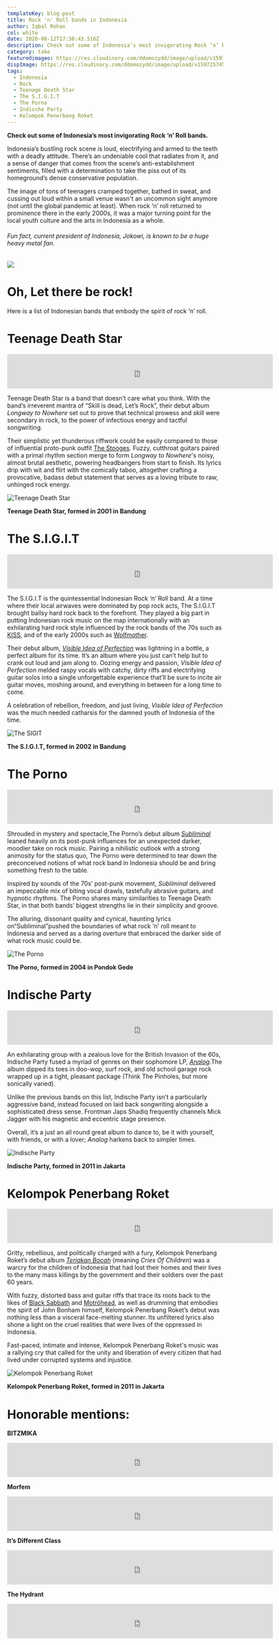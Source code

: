 ```yaml
---
templateKey: blog-post
title: Rock 'n' Roll bands in Indonesia
author: Iqbal Rohan
col: white
date: 2020-08-12T17:50:43.516Z
description: Check out some of Indonesia’s most invigorating Rock ‘n’ Roll bands.
category: take
featuredimageo: https://res.cloudinary.com/ddomozydd/image/upload/v1597257847/bannernew_oqfzuc.jpg
dispImage: https://res.cloudinary.com/ddomozydd/image/upload/v1597257459/Roket_hyt8zo.jpg
tags:
  - Indonesia
  - Rock
  - Teenage Death Star
  - The S.I.G.I.T
  - The Porno
  - Indische Party
  - Kelompok Penerbang Roket
---
```

**Check out some of Indonesia’s most invigorating Rock ‘n’ Roll bands.**

Indonesia’s bustling rock scene is loud, electrifying and armed to the teeth with a deadly attitude. There’s an undeniable cool that radiates from it, and a sense of danger that comes from the scene’s anti-establishment sentiments, filled with a determination to take the piss out of its homeground’s dense conservative population.

The image of tons of teenagers cramped together, bathed in sweat, and cussing out loud within a small venue wasn't an uncommon sight anymore (not until the global pandemic at least). When rock ‘n’ roll returned to prominence there in the early 2000s, it was a major turning point for the local youth culture and the arts in Indonesia as a whole.

###### Fun fact, current president of Indonesia, Jokowi, is known to be a huge heavy metal fan.

![](https://res.cloudinary.com/ddomozydd/image/upload/v1597255148/598fb1da243a73ccd6b55c460b9aa19b_wygmox.jpg)

# Oh, Let there be rock!

Here is a list of Indonesian bands that embody the spirit of rock ‘n’ roll.

# Teenage Death Star

<iframe src="https://open.spotify.com/embed/track/5QPa0rmNEhWGjOChRu5EYS" width="620" height="80" frameborder="0" allowtransparency="true" allow="encrypted-media"></iframe>

Teenage Death Star is a band that doesn’t care what you think. With the band’s irreverent mantra of “Skill is dead, Let’s Rock”, their debut album *Longway to Nowhere* set out to prove that technical prowess and skill were secondary in rock, to the power of infectious energy and tactful songwriting.

Their simplistic yet thunderous riffwork could be easily compared to those of influential proto-punk outfit [The Stooges](https://open.spotify.com/track/00sydAz6PeOxYzwG1dRIPi?si=GvRCPHmoStGFA53yuclVeQ). Fuzzy, cutthroat guitars paired with a primal rhythm section merge to form *Longway to Nowhere*'s noisy, almost brutal aesthetic, powering headbangers from start to finish. Its lyrics drip with wit and flirt with the comically taboo, altogether crafting a provocative, badass debut statement that serves as a loving tribute to raw, unhinged rock energy.

![](https://res.cloudinary.com/ddomozydd/image/upload/v1597255468/teenagedeath_kpvz7m.jpg "Teenage Death Star")

**Teenage Death Star, formed in 2001 in Bandung**

# The S.I.G.I.T

<iframe src="https://open.spotify.com/embed/track/5jla8fgWktggzuMfz97DuU" width="620" height="80" frameborder="0" allowtransparency="true" allow="encrypted-media"></iframe>

The S.I.G.I.T is the quintessential Indonesian Rock ‘n’ Roll band. At a time where their local airwaves were dominated by pop rock acts, The S.I.G.I.T brought ballsy hard rock back to the forefront. They played a big part in putting Indonesian rock music on the map internationally with an exhilarating hard rock style influenced by the rock bands of the 70s such as [KISS](https://open.spotify.com/track/6KTv0Z8BmVqM7DPxbGzpVC?si=zS-rdHCQR1eiuA6cvGDSYQ), and of the early 2000s such as [Wolfmother](https://open.spotify.com/track/6dNJ3lasVLPd0078T9yqlm?si=x1BVhRjWQdSv_Aq-FEKFCA).

Their debut album, *[Visible Idea of Perfection](https://open.spotify.com/album/3lIr5Sb74IEw4etgpnOluC?si=g1bBFUUcRYu3VYo-VOQ57A)* was lightning in a bottle, a perfect album for its time. It’s an album where you just can’t help but to crank out loud and jam along to. Oozing energy and passion, *Visible Idea of Perfection* melded raspy vocals with catchy, dirty riffs and electrifying guitar solos into a single unforgettable experience that’ll be sure to incite air guitar moves, moshing around, and everything in between for a long time to come.

A celebration of rebellion, freedom, and just living, *Visible Idea of Perfection* was the much needed catharsis for the damned youth of Indonesia of the time.

![](https://res.cloudinary.com/ddomozydd/image/upload/v1597256114/thesigit_c19tw1.jpg "The SIGIT")

**The S.I.G.I.T, formed in 2002 in Bandung**

# The Porno

<iframe src="https://open.spotify.com/embed/track/2YNWAVhlTqhgWyy5Ehejk7" width="620" height="80" frameborder="0" allowtransparency="true" allow="encrypted-media"></iframe>

Shrouded in mystery and spectacle,The Porno’s debut album *[Subliminal](https://open.spotify.com/album/3UVGAmuKFSKNLoHmfsI4ek?si=hbsgj8HPTou0OgWW_W3sDw)* leaned heavily on its post-punk influences for an unexpected darker, moodier take on rock music. Pairing a nihilistic outlook with a strong animosity for the status quo, The Porno were determined to tear down the preconceived notions of what rock band in Indonesia should be and bring something fresh to the table.

Inspired by sounds of the 70s’ post-punk movement, *Subliminal* delivered an impeccable mix of biting vocal drawls, tastefully abrasive guitars, and hypnotic rhythms. The Porno shares many similarities to Teenage Death Star, in that both bands’ biggest strengths lie in their simplicity and groove.

The alluring, dissonant quality and cynical, haunting lyrics on“Subliminal”pushed the boundaries of what rock ‘n’ roll meant to Indonesia and served as a daring overture that embraced the darker side of what rock music could be.

![](https://res.cloudinary.com/ddomozydd/image/upload/v1597256896/theporno_wmzxsw.jpg "The Porno")

**The Porno, formed in 2004 in Pondok Gede**

# Indische Party

<iframe src="https://open.spotify.com/embed/track/11gQbyO87uILMlTb13rneg" width="620" height="80" frameborder="0" allowtransparency="true" allow="encrypted-media"></iframe>

An exhilarating group with a zealous love for the British Invasion of the 60s, Indische Party fused a myriad of genres on their sophomore LP, *[Analog](https://open.spotify.com/album/51YhzTgPVK3UAwdyc8iRPO?si=T2azwZLJSWW7rcllrhjPfA)*.The album dipped its toes in doo-wop, surf rock, and old school garage rock wrapped up in a tight, pleasant package (Think The Pinholes, but more sonically varied).

Unlike the previous bands on this list, Indische Party isn’t a particularly aggressive band, instead focused on laid back songwriting alongside a sophisticated dress sense. Frontman Japs Shadiq frequently channels Mick Jagger with his magnetic and eccentric stage presence.

Overall, it’s a just an all round great album to dance to, be it with yourself, with friends, or with a lover; *Analog* harkens back to simpler times.

![](https://res.cloudinary.com/ddomozydd/image/upload/v1597257101/Indi_r0vshq.jpg "Indische Party")

**Indische Party, formed in 2011 in Jakarta**

# Kelompok Penerbang Roket

<iframe src="https://open.spotify.com/embed/track/3zMJiWwtg4LIXXSZ53uKAM" width="620" height="80" frameborder="0" allowtransparency="true" allow="encrypted-media"></iframe>

Gritty, rebellious, and politically charged with a fury, Kelompok Penerbang Roket’s debut album *[Teriakan Bocah](https://open.spotify.com/album/0bxvRU97UFED7XlUbO7c7S?si=ZA7L8EUKRaW8nuHRdkO0Wg)* (meaning *Cries Of Children*) was a warcry for the children of Indonesia that had lost their homes and their lives to the many mass killings by the government and their soldiers over the past 60 years.

With fuzzy, distorted bass and guitar riffs that trace its roots back to the likes of [Black Sabbath](https://open.spotify.com/track/4chUb38ZUuvL1OST3aa063?si=2I8zAuiERQKnxsYaDHXbNQ) and [Motröhead](https://open.spotify.com/track/6EPRKhUOdiFSQwGBRBbvsZ?si=EWUXWoYxSOG2wd2xL1dBAQ), as well as drumming that embodies the spirit of John Bonham himself, Kelompok Penerbang Roket’s debut was nothing less than a visceral face-melting stunner. Its unfiltered lyrics also shone a light on the cruel realities that were lives of the oppressed in Indonesia.

Fast-paced, intimate and intense, Kelompok Penerbang Roket's music was a rallying cry that called for the unity and liberation of every citizen that had lived under corrupted systems and injustice.

![](https://res.cloudinary.com/ddomozydd/image/upload/v1597258050/roknroll_u5k9yk.jpg "Kelompok Penerbang Roket")

**Kelompok Penerbang Roket, formed in 2011 in Jakarta**

# Honorable mentions:

**BITZMIKA**

<iframe src="https://open.spotify.com/embed/track/1713AaRpM3oEhEhyGNOwpk" width="620" height="80" frameborder="0" allowtransparency="true" allow="encrypted-media"></iframe>

**Morfem**

<iframe src="https://open.spotify.com/embed/track/7nzbuikT7eeDqoM42VrHBf" width="620" height="80" frameborder="0" allowtransparency="true" allow="encrypted-media"></iframe>

**It’s Different Class**

<iframe src="https://open.spotify.com/embed/track/1ZzFX3h89MpKRNPZUEugTY" width="620" height="80" frameborder="0" allowtransparency="true" allow="encrypted-media"></iframe>

**The Hydrant**

<iframe src="https://open.spotify.com/embed/track/2lEKpMfqR9q0eqbOzI1F6C" width="620" height="80" frameborder="0" allowtransparency="true" allow="encrypted-media"></iframe>